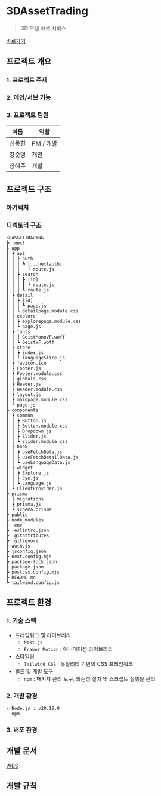 # 3DAssetTrading

> 3D 모델 애셋 서비스

[바로가기](https://asset.monsteratech.com)

## 프로젝트 개요

### 1. 프로젝트 주제

### 2. 메인/서브 기능

### 3. 프로젝트 팀원

| 이름   | 역할      |
| ------ | --------- |
| 신동한 | PM / 개발 |
| 강준영 | 개발      |
| 정혜주 | 개발      |

## 프로젝트 구조

### 아키텍처

### 디렉토리 구조

```
3DASSETTRADING
┣ .next
┣ app
┃ ┣ api
┃ ┃ ┣ auth
┃ ┃ ┃ ┗ [...nextauth]
┃ ┃ ┃   ┗ route.js
┃ ┃ ┣ search
┃ ┃ ┃ ┣ [id]
┃ ┃ ┃ ┃ ┗ route.js
┃ ┃ ┃ ┗ route.js
┃ ┣ detail
┃ ┃ ┣ [id]
┃ ┃ ┃ ┗ page.js
┃ ┃ ┗ detailpage.module.css
┃ ┣ explore
┃ ┃ ┣ explorepage.module.css
┃ ┃ ┗ page.js
┃ ┣ fonts
┃ ┃ ┣ GeistMonoVF.woff
┃ ┃ ┗ GeistVF.woff
┃ ┣ store
┃ ┃ ┣ index.js
┃ ┃ ┗ languageSlice.js
┃ ┣ favicon.ico
┃ ┣ Footer.js
┃ ┣ Footer.module.css
┃ ┣ globals.css
┃ ┣ Header.js
┃ ┣ Header.module.css
┃ ┣ layout.js
┃ ┣ mainpage.module.css
┃ ┗ page.js
┣ components
┃ ┣ common
┃ ┃ ┣ Button.js
┃ ┃ ┣ Button.module.css
┃ ┃ ┣ Dropdown.js
┃ ┃ ┣ Slider.js
┃ ┃ ┗ Slider.module.css
┃ ┣ hook
┃ ┃ ┣ useFetchData.js
┃ ┃ ┣ useFetchDetailData.js
┃ ┃ ┗ useLanguageData.js
┃ ┣ widget
┃ ┃ ┣ Explore.js
┃ ┃ ┣ Eye.js
┃ ┃ ┗ Language.js
┃ ┗ ClientProvider.js
┣ prisma
┃ ┣ migrations
┃ ┣ prisma.js
┃ ┗ schema.prisma
┣ public
┣ node_modules
┣ .env
┣ .eslintrc.json
┣ .gitattributes
┣ .gitignore
┣ auth.js
┣ jsconfig.json
┣ next.config.mjs
┣ package-lock.json
┣ package.json
┣ postcss.config.mjs
┣ README.md
┗ tailwind.config.js
```

## 프로젝트 환경

### 1. 기술 스택

- 프레임워크 및 라이브러리
  - `Next.js`
  - `Framer Motion` : 애니메이션 라이브러리
- 스타일링
  - `Tailwind CSS` : 유틸리티 기반의 CSS 프레임워크
- 빌드 및 개발 도구
  - `npm` : 패키지 관리 도구, 의존성 설치 및 스크립트 실행을 관리

### 2. 개발 환경

```
- Node.js : v20.18.0
- npm
```

### 3. 배포 환경

## 개발 문서

[WBS](https://docs.google.com/spreadsheets/d/1VKXxkeZoJzUnt8dinMVFNMZtRECBctodlVXIybQFLIg/edit?gid=1119871053#gid=1119871053)

## 개발 규칙
